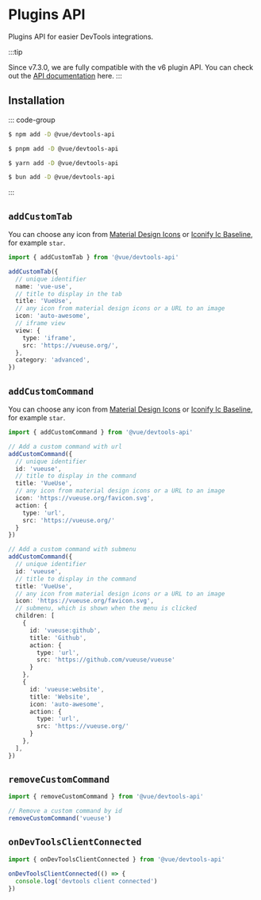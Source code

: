 # Plugins API

Plugins API for easier DevTools integrations.

:::tip

Since v7.3.0, we are fully compatible with the v6 plugin API. You can check out the [API documentation](https://devtools.vuejs.org/plugin/api-reference.html) here.
:::

## Installation

::: code-group

```sh [npm]
$ npm add -D @vue/devtools-api
```

```sh [pnpm]
$ pnpm add -D @vue/devtools-api
```

```sh [yarn]
$ yarn add -D @vue/devtools-api
```

```sh [bun]
$ bun add -D @vue/devtools-api
```

:::

## `addCustomTab`

You can choose any icon from [Material Design Icons](https://fonts.google.com/icons) or [Iconify Ic Baseline](https://icones.netlify.app/collection/ic?variant=Baseline), for example `star`.

```ts
import { addCustomTab } from '@vue/devtools-api'

addCustomTab({
  // unique identifier
  name: 'vue-use',
  // title to display in the tab
  title: 'VueUse',
  // any icon from material design icons or a URL to an image
  icon: 'auto-awesome',
  // iframe view
  view: {
    type: 'iframe',
    src: 'https://vueuse.org/',
  },
  category: 'advanced',
})
```

## `addCustomCommand`

You can choose any icon from [Material Design Icons](https://fonts.google.com/icons) or [Iconify Ic Baseline](https://icones.netlify.app/collection/ic?variant=Baseline), for example `star`.

```ts
import { addCustomCommand } from '@vue/devtools-api'

// Add a custom command with url
addCustomCommand({
  // unique identifier
  id: 'vueuse',
  // title to display in the command
  title: 'VueUse',
  // any icon from material design icons or a URL to an image
  icon: 'https://vueuse.org/favicon.svg',
  action: {
    type: 'url',
    src: 'https://vueuse.org/'
  }
})

// Add a custom command with submenu
addCustomCommand({
  // unique identifier
  id: 'vueuse',
  // title to display in the command
  title: 'VueUse',
  // any icon from material design icons or a URL to an image
  icon: 'https://vueuse.org/favicon.svg',
  // submenu, which is shown when the menu is clicked
  children: [
    {
      id: 'vueuse:github',
      title: 'Github',
      action: {
        type: 'url',
        src: 'https://github.com/vueuse/vueuse'
      }
    },
    {
      id: 'vueuse:website',
      title: 'Website',
      icon: 'auto-awesome',
      action: {
        type: 'url',
        src: 'https://vueuse.org/'
      }
    },
  ],
})
```

## `removeCustomCommand`

```ts
import { removeCustomCommand } from '@vue/devtools-api'

// Remove a custom command by id
removeCustomCommand('vueuse')
```

## `onDevToolsClientConnected`

```ts
import { onDevToolsClientConnected } from '@vue/devtools-api'

onDevToolsClientConnected(() => {
  console.log('devtools client connected')
})
```

